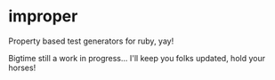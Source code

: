 improper
========

Property based test generators for ruby, yay!

Bigtime still a work in progress... I'll keep you folks updated, hold your horses!
